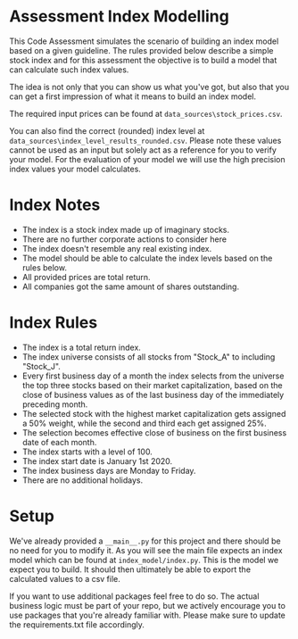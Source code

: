 # Assessment Index Modelling

This Code Assessment simulates the scenario of building an index model based on a given guideline. 
The rules provided below describe a simple stock index and for this assessment the objective is to 
build a model that can calculate such index values.

The idea is not only that you can show us what you've got, but also that you can get a first impression 
of what it means to build an index model.

The required input prices can be found at `data_sources\stock_prices.csv`. 

You can also find the correct (rounded) index level at `data_sources\index_level_results_rounded.csv`. 
Please note these values cannot be used as an input but solely act as a reference for you to verify 
your model. For the evaluation of your model we will use the high precision index values your model 
calculates.


# Index Notes

- The index is a stock index made up of imaginary stocks. 
- There are no further corporate actions to consider here 
- The index doesn't resemble any real existing index.
- The model should be able to calculate the index levels based on the rules below.
- All provided prices are total return. 
- All companies got the same amount of shares outstanding.


# Index Rules

- The index is a total return index.
- The index universe consists of all stocks from "Stock_A" to including "Stock_J".
- Every first business day of a month the index selects from the universe the top three stocks based on their market capitalization, 
  based on the close of business values as of the last business day of the immediately preceding month.
- The selected stock with the highest market capitalization gets assigned a 50% weight, while the second and third each 
  get assigned 25%.
- The selection becomes effective close of business on the first business date of each month.
- The index starts with a level of 100.
- The index start date is January 1st 2020.
- The index business days are Monday to Friday.
- There are no additional holidays.

# Setup
We've already provided a `__main__.py` for this project and there should be no need for you to modify it. 
As you will see the main file expects an index model which can be found at `index_model/index.py`. 
This is the model we expect you to build. It should then ultimately be able to export the 
calculated values to a csv file. 

If you want to use additional packages feel free to do so. The actual business logic must be part of 
your repo, but we actively encourage you to use packages that you're already familiar 
with. Please make sure to update the requirements.txt file accordingly.
